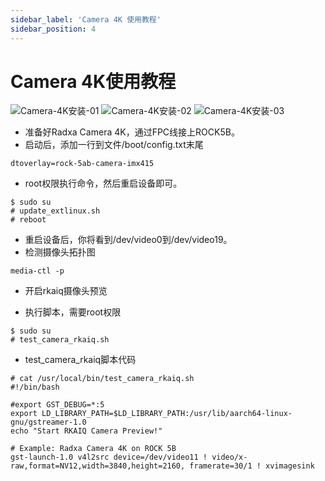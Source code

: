 ```yaml
---
sidebar_label: 'Camera 4K 使用教程'
sidebar_position: 4
---
```



# Camera 4K使用教程

![Camera-4K安装-01](/zh/img/rock5b/camera-01.png)
![Camera-4K安装-02](/zh/img/rock5b/camera-02.png)
![Camera-4K安装-03](/zh/img/rock5b/camera-03.png)
- 准备好Radxa Camera 4K，通过FPC线接上ROCK5B。
- 启动后，添加一行到文件/boot/config.txt末尾
```
dtoverlay=rock-5ab-camera-imx415
```
- root权限执行命令，然后重启设备即可。
```
$ sudo su
# update_extlinux.sh
# reboot
```

- 重启设备后，你将看到/dev/video0到/dev/video19。
- 检测摄像头拓扑图
```
media-ctl -p
```
- 开启rkaiq摄像头预览

- 执行脚本，需要root权限
```
$ sudo su
# test_camera_rkaiq.sh
```

- test_camera_rkaiq脚本代码
```
# cat /usr/local/bin/test_camera_rkaiq.sh
#!/bin/bash

#export GST_DEBUG=*:5
export LD_LIBRARY_PATH=$LD_LIBRARY_PATH:/usr/lib/aarch64-linux-gnu/gstreamer-1.0
echo "Start RKAIQ Camera Preview!"

# Example: Radxa Camera 4K on ROCK 5B
gst-launch-1.0 v4l2src device=/dev/video11 ! video/x-raw,format=NV12,width=3840,height=2160, framerate=30/1 ! xvimagesink
```
